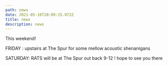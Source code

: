 ```yaml
---
path: news
date: 2021-05-16T20:09:15.072Z
title: news
description: news
---
```

This weekend! 

FRIDAY : upstairs at The Spur for some mellow acoustic shenanigans

SATURDAY: RATS will be at The Spur out back 9-12 !  hope to see you there